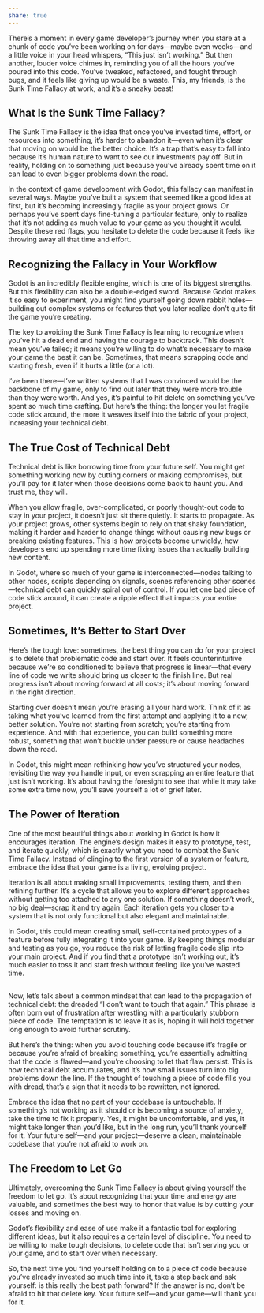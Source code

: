 ```yaml
---
share: true
---
```


There’s a moment in every game developer’s journey when you stare at a chunk of code you’ve been working on for days—maybe even weeks—and a little voice in your head whispers, “This just isn’t working.” But then another, louder voice chimes in, reminding you of all the hours you’ve poured into this code. You’ve tweaked, refactored, and fought through bugs, and it feels like giving up would be a waste. This, my friends, is the Sunk Time Fallacy at work, and it’s a sneaky beast!

## What Is the Sunk Time Fallacy?

The Sunk Time Fallacy is the idea that once you’ve invested time, effort, or resources into something, it’s harder to abandon it—even when it’s clear that moving on would be the better choice. It’s a trap that’s easy to fall into because it’s human nature to want to see our investments pay off. But in reality, holding on to something just because you’ve already spent time on it can lead to even bigger problems down the road.

In the context of game development with Godot, this fallacy can manifest in several ways. Maybe you’ve built a system that seemed like a good idea at first, but it’s becoming increasingly fragile as your project grows. Or perhaps you’ve spent days fine-tuning a particular feature, only to realize that it’s not adding as much value to your game as you thought it would. Despite these red flags, you hesitate to delete the code because it feels like throwing away all that time and effort.

## Recognizing the Fallacy in Your Workflow

Godot is an incredibly flexible engine, which is one of its biggest strengths. But this flexibility can also be a double-edged sword. Because Godot makes it so easy to experiment, you might find yourself going down rabbit holes—building out complex systems or features that you later realize don’t quite fit the game you’re creating.

The key to avoiding the Sunk Time Fallacy is learning to recognize when you’ve hit a dead end and having the courage to backtrack. This doesn’t mean you’ve failed; it means you’re willing to do what’s necessary to make your game the best it can be. Sometimes, that means scrapping code and starting fresh, even if it hurts a little (or a lot).

I’ve been there—I’ve written systems that I was convinced would be the backbone of my game, only to find out later that they were more trouble than they were worth. And yes, it’s painful to hit delete on something you’ve spent so much time crafting. But here’s the thing: the longer you let fragile code stick around, the more it weaves itself into the fabric of your project, increasing your technical debt.

## The True Cost of Technical Debt

Technical debt is like borrowing time from your future self. You might get something working now by cutting corners or making compromises, but you’ll pay for it later when those decisions come back to haunt you. And trust me, they will.

When you allow fragile, over-complicated, or poorly thought-out code to stay in your project, it doesn’t just sit there quietly. It starts to propagate. As your project grows, other systems begin to rely on that shaky foundation, making it harder and harder to change things without causing new bugs or breaking existing features. This is how projects become unwieldy, how developers end up spending more time fixing issues than actually building new content.

In Godot, where so much of your game is interconnected—nodes talking to other nodes, scripts depending on signals, scenes referencing other scenes—technical debt can quickly spiral out of control. If you let one bad piece of code stick around, it can create a ripple effect that impacts your entire project.

## Sometimes, It’s Better to Start Over

Here’s the tough love: sometimes, the best thing you can do for your project is to delete that problematic code and start over. It feels counterintuitive because we’re so conditioned to believe that progress is linear—that every line of code we write should bring us closer to the finish line. But real progress isn’t about moving forward at all costs; it’s about moving forward in the right direction.

Starting over doesn’t mean you’re erasing all your hard work. Think of it as taking what you’ve learned from the first attempt and applying it to a new, better solution. You’re not starting from scratch; you’re starting from experience. And with that experience, you can build something more robust, something that won’t buckle under pressure or cause headaches down the road.

In Godot, this might mean rethinking how you’ve structured your nodes, revisiting the way you handle input, or even scrapping an entire feature that just isn’t working. It’s about having the foresight to see that while it may take some extra time now, you’ll save yourself a lot of grief later.

## The Power of Iteration

One of the most beautiful things about working in Godot is how it encourages iteration. The engine’s design makes it easy to prototype, test, and iterate quickly, which is exactly what you need to combat the Sunk Time Fallacy. Instead of clinging to the first version of a system or feature, embrace the idea that your game is a living, evolving project.

Iteration is all about making small improvements, testing them, and then refining further. It’s a cycle that allows you to explore different approaches without getting too attached to any one solution. If something doesn’t work, no big deal—scrap it and try again. Each iteration gets you closer to a system that is not only functional but also elegant and maintainable.

In Godot, this could mean creating small, self-contained prototypes of a feature before fully integrating it into your game. By keeping things modular and testing as you go, you reduce the risk of letting fragile code slip into your main project. And if you find that a prototype isn’t working out, it’s much easier to toss it and start fresh without feeling like you’ve wasted time.

##

Now, let’s talk about a common mindset that can lead to the propagation of technical debt: the dreaded “I don’t want to touch that again.” This phrase is often born out of frustration after wrestling with a particularly stubborn piece of code. The temptation is to leave it as is, hoping it will hold together long enough to avoid further scrutiny.

But here’s the thing: when you avoid touching code because it’s fragile or because you’re afraid of breaking something, you’re essentially admitting that the code is flawed—and you’re choosing to let that flaw persist. This is how technical debt accumulates, and it’s how small issues turn into big problems down the line. If the thought of touching a piece of code fills you with dread, that’s a sign that it needs to be rewritten, not ignored.

Embrace the idea that no part of your codebase is untouchable. If something’s not working as it should or is becoming a source of anxiety, take the time to fix it properly. Yes, it might be uncomfortable, and yes, it might take longer than you’d like, but in the long run, you’ll thank yourself for it. Your future self—and your project—deserve a clean, maintainable codebase that you’re not afraid to work on.

## The Freedom to Let Go

Ultimately, overcoming the Sunk Time Fallacy is about giving yourself the freedom to let go. It’s about recognizing that your time and energy are valuable, and sometimes the best way to honor that value is by cutting your losses and moving on. 

Godot’s flexibility and ease of use make it a fantastic tool for exploring different ideas, but it also requires a certain level of discipline. You need to be willing to make tough decisions, to delete code that isn’t serving you or your game, and to start over when necessary. 

So, the next time you find yourself holding on to a piece of code because you’ve already invested so much time into it, take a step back and ask yourself: is this really the best path forward? If the answer is no, don’t be afraid to hit that delete key. Your future self—and your game—will thank you for it.